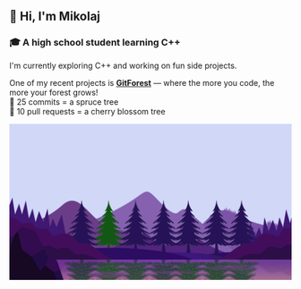 ## 👋 Hi, I'm Mikolaj

### 🎓 A high school student learning C++

I'm currently exploring C++ and working on fun side projects.

One of my recent projects is **[GitForest](https://github.com/tmikolaj/GitForest)** — where the more you code, the more your forest grows!  
🌲 25 commits = a spruce tree  
🌸 10 pull requests = a cherry blossom tree

![GitForest forest image](https://raw.githubusercontent.com/tmikolaj/GitForest/main/assets/forest.svg)
